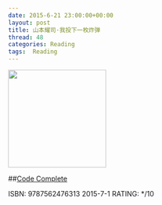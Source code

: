 ```yaml
---
date: 2015-6-21 23:00:00+00:00
layout: post
title: 山本耀司·我投下一枚炸弹
thread: 48
categories: Reading
tags:  Reading
---
```


<img src="hhttp://ec4.images-amazon.com/images/I/51VRSRv6SvL.jpg" width="200" />

##[Code Complete](http://amzn.to/1d9xzKn)

ISBN: 9787562476313 2015-7-1 RATING: */10